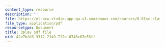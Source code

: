 ```yaml
---
content_type: resource
description: ''
file: https://ol-ocw-studio-app-qa.s3.amazonaws.com/courses/8-01sc-classical-mechanics-fall-2016/42e7bfd333f22149712e0748c67e58ff_3V5y9uq5au0.pdf
file_type: application/pdf
resourcetype: Document
title: 3play pdf file
uid: 42e7bfd3-33f2-2149-712e-0748c67e58ff
---
```

